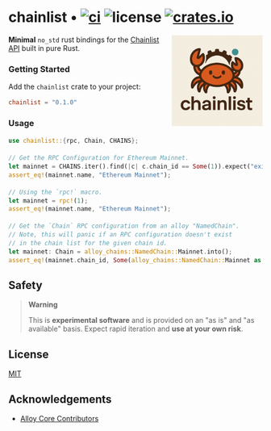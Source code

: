 # chainlist • [![ci](https://github.com/refcell/chainlist/actions/workflows/ci.yaml/badge.svg)](https://github.com/refcell/chainlist/actions/workflows/ci.yaml) ![license](https://img.shields.io/github/license/chainlist/chainlist?label=license) [![crates.io](https://img.shields.io/crates/v/chainlist.svg)](https://crates.io/crates/chainlist)

<img align="right" width="180" height="180" src="./assets/chainlist.png">

**Minimal** `no_std` rust bindings for the [Chainlist API][api] built in pure Rust.

[api]: https://chainlist.org/rpcs.json

### Getting Started

Add the `chainlist` crate to your project:

```toml
chainlist = "0.1.0"
```


### Usage

```rust
use chainlist::{rpc, Chain, CHAINS};

// Get the RPC Configuration for Ethereum Mainnet.
let mainnet = CHAINS.iter().find(|c| c.chain_id == Some(1)).expect("exists");
assert_eq!(mainnet.name, "Ethereum Mainnet");

// Using the `rpc!` macro.
let mainnet = rpc!(1);
assert_eq!(mainnet.name, "Ethereum Mainnet");

// Get the `Chain` RPC configuration from an alloy "NamedChain".
// Note, this will panic if an RPC configuration doesn't exist
// in the chain list for the given chain id.
let mainnet: Chain = alloy_chains::NamedChain::Mainnet.into();
assert_eq!(mainnet.chain_id, Some(alloy_chains::NamedChain::Mainnet as u64));
```

## Safety

> **Warning**
>
> This is **experimental software** and is provided on an "as is" and "as available" basis.
> Expect rapid iteration and **use at your own risk**.

## License

[MIT](https://github.com/refcell/chainlist/blob/main/LICENSE)


## Acknowledgements

- [Alloy Core Contributors](https://github.com/alloy-rs)
